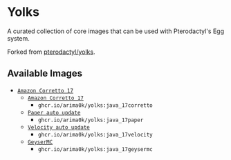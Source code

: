 # Yolks

A curated collection of core images that can be used with Pterodactyl's Egg system. 

Forked from [pterodactyl/yolks](https://github.com/pterodactyl/yolks).

## Available Images

* [`Amazon Corretto 17`](https://github.com/arima0k/yolks/tree/master/java)
  * [`Amazon Corretto 17`](https://github.com/arima0k/yolks/tree/master/java/17corretto)
    * `ghcr.io/arima0k/yolks:java_17corretto`
  * [`Paper auto update`](https://github.com/arima0k/yolks/tree/master/java/17paper)
    * `ghcr.io/arima0k/yolks:java_17paper`
  * [`Velocity auto update`](https://github.com/arima0k/yolks/tree/master/java/17velocity)
    * `ghcr.io/arima0k/yolks:java_17velocity`
  * [`GeyserMC`](https://github.com/arima0k/yolks/tree/master/java/17geysermc)
    * `ghcr.io/arima0k/yolks:java_17geysermc`
